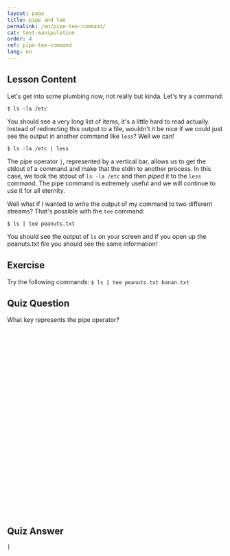 ```yaml
---
layout: page
title: pipe and tee
permalink: /en/pipe-tee-command/
cat: text-manipulation
order: 4
ref: pipe-tee-command
lang: en
---
```


## Lesson Content

Let's get into some plumbing now, not really but kinda. Let's try a command: 

`$ ls -la /etc`

You should see a very long list of items, it's a little hard to read actually. Instead of redirecting this output to a file, wouldn't it be nice if we could just see the output in another command like `less`? Well we can!

`$ ls -la /etc | less`

The pipe operator `|`, represented by a vertical bar, allows us to get the stdout of a command and make that the stdin to another process. In this case, we took the stdout of `ls -la /etc` and then *piped* it to the `less` command. The pipe command is extremely useful and we will continue to use it for all eternity. 

Well what if I wanted to write the output of my command to two different streams? That's possible with the `tee` command: 

`$ ls | tee peanuts.txt`

You should see the output of `ls` on your screen and if you open up the peanuts.txt file you should see the same information!

## Exercise

Try the following commands: 
`$ ls | tee peanuts.txt banan.txt`

## Quiz Question

What key represents the pipe operator?  
<br /><br /><br /><br /><br /><br /><br /><br /><br /><br /><br /><br /><br /><br /><br /><br /><br /><br /><br /><br /><br /><br /><br /><br /><br /><br />
## Quiz Answer

`|`
